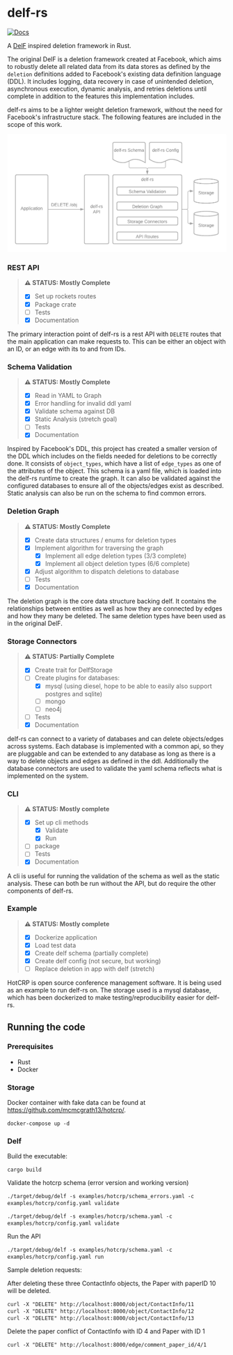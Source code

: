 # delf-rs

[![Docs](https://img.shields.io/badge/docs-stable-blue.svg)](https://mcmcgrath13.github.io/delf-rs/delf/index.html)

A [DelF](https://cs.brown.edu/courses/csci2390/2020/readings/delf.pdf) inspired deletion framework in Rust.

The original DelF is a deletion framework created at Facebook, which aims to robustly delete all related data from its data stores as defined by the `deletion` definitions added to Facebook's existing data definition language (DDL). It includes logging, data recovery in case of unintended deletion, asynchronous execution, dynamic analysis, and retries deletions until complete in addition to the features this implementation includes.

delf-rs aims to be a lighter weight deletion framework, without the need for Facebook's infrastructure stack. The following features are included in the scope of this work.


![DelF Architecture Diagram](docs/delf.png)

### REST API

> **:warning: STATUS: Mostly Complete**  
> - [x] Set up rockets routes
> - [x] Package crate
> - [ ] Tests
> - [x] Documentation

The primary interaction point of delf-rs is a rest API with `DELETE` routes that the main application can make requests to. This can be either an object with an ID, or an edge with its to and from IDs.

### Schema Validation

> **:warning: STATUS: Mostly Complete**  
> - [x] Read in YAML to Graph
> - [x] Error handling for invalid ddl yaml
> - [x] Validate schema against DB
> - [x] Static Analysis (stretch goal)
> - [ ] Tests
> - [x] Documentation

Inspired by Facebook's DDL, this project has created a smaller version of the DDL which includes on the fields needed for deletions to be correctly done. It consists of `object_types`, which have a list of `edge_types` as one of the attributes of the object. This schema is a yaml file, which is loaded into the delf-rs runtime to create the graph. It can also be validated against the configured databases to ensure all of the objects/edges exist as described. Static analysis can also be run on the schema to find common errors.

### Deletion Graph

> **:warning: STATUS: Mostly Complete**  
> - [x] Create data structures / enums for deletion types
> - [x] Implement algorithm for traversing the graph
>   - [x] Implement all edge deletion types (3/3 complete)
>   - [x] Implement all object deletion types (6/6 complete)
> - [x] Adjust algorithm to dispatch deletions to database
> - [ ] Tests
> - [x] Documentation

The deletion graph is the core data structure backing delf. It contains the relationships between entities as well as how they are connected by edges and how they many be deleted.  The same deletion types have been used as in the original DelF.

### Storage Connectors

> **:warning: STATUS: Partially Complete**  
> - [x] Create trait for DelfStorage
> - [ ] Create plugins for databases:
>   - [x] mysql (using diesel, hope to be able to easily also support postgres and sqlite)
>   - [ ] mongo
>   - [ ] neo4j
> - [ ] Tests
> - [x] Documentation

delf-rs can connect to a variety of databases and can delete objects/edges across systems. Each database is implemented with a common api, so they are pluggable and can be extended to any database as long as there is a way to delete objects and edges as defined in the ddl. Additionally the database connectors are used to validate the yaml schema reflects what is implemented on the system.

### CLI

> **:warning: STATUS: Mostly complete**  
> - [x] Set up cli methods
>   - [x] Validate
>   - [x] Run
> - [ ] package
> - [ ] Tests
> - [x] Documentation

A cli is useful for running the validation of the schema as well as the static analysis. These can both be run without the API, but do require the other components of delf-rs.

### Example

> **:warning: STATUS: Mostly complete**  
> - [x] Dockerize application
> - [x] Load test data
> - [x] Create delf schema (partially complete)
> - [x] Create delf config (not secure, but working)
> - [ ] Replace deletion in app with delf (stretch)

HotCRP is open source conference management software. It is being used as an example to run delf-rs on.  The storage used is a mysql database, which has been dockerized to make testing/reproducibility easier for delf-rs.

## Running the code

### Prerequisites

* Rust
* Docker

### Storage

Docker container with fake data can be found at https://github.com/mcmcgrath13/hotcrp/.

```
docker-compose up -d
```

### Delf

Build the executable:

```
cargo build
```

Validate the hotcrp schema (error version and working version)

```
./target/debug/delf -s examples/hotcrp/schema_errors.yaml -c examples/hotcrp/config.yaml validate
```

```
./target/debug/delf -s examples/hotcrp/schema.yaml -c examples/hotcrp/config.yaml validate
```

Run the API

```
./target/debug/delf -s examples/hotcrp/schema.yaml -c examples/hotcrp/config.yaml run
```

Sample deletion requests:

After deleting these three ContactInfo objects, the Paper with paperID 10 will be deleted.
```
curl -X "DELETE" http://localhost:8000/object/ContactInfo/11
curl -X "DELETE" http://localhost:8000/object/ContactInfo/12
curl -X "DELETE" http://localhost:8000/object/ContactInfo/13

```

Delete the paper conflict of ContactInfo with ID 4 and Paper with ID 1
```
curl -X "DELETE" http://localhost:8000/edge/comment_paper_id/4/1
```
